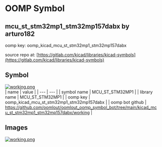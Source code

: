 # OOMP Symbol  
## mcu_st_stm32mp1_stm32mp157dabx  by arturo182  
  
oomp key: oomp_kicad_mcu_st_stm32mp1_stm32mp157dabx  
  
source repo at: [https://gitlab.com/kicad/libraries/kicad-symbols](https://gitlab.com/kicad/libraries/kicad-symbols)  
## Symbol  
  
[![working.png](working_600.png)](working.png)  
| name | value | 
| --- | --- | 
| symbol name | MCU_ST_STM32MP1 | 
| library name | MCU_ST_STM32MP1 | 
| oomp key | oomp_kicad_mcu_st_stm32mp1_stm32mp157dabx | 
| oomp bot github | https://github.com/oomlout/oomlout_oomp_symbol_bot/tree/main/kicad_mcu_st_stm32mp1_stm32mp157dabx/working | 
## Images  
  
[![working.png](working_140.png)](working.png)  
